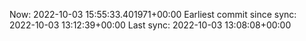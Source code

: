 Now: 2022-10-03 15:55:33.401971+00:00 Earliest commit since sync: 2022-10-03 13:12:39+00:00 Last sync: 2022-10-03 13:08:08+00:00
